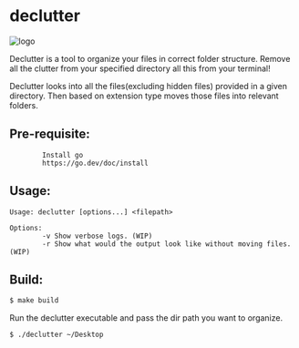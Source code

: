 # declutter

![logo](docs/resources/logo.png)

Declutter is a tool to organize your files in correct folder structure. 
Remove all the clutter from your specified directory all this from your terminal!

Declutter looks into all the files(excluding hidden files) provided in a given directory. Then based on extension type moves those files into relevant folders.

## Pre-requisite:
```
        Install go
        https://go.dev/doc/install
```
## Usage:

```
Usage: declutter [options...] <filepath>

Options: 
        -v Show verbose logs. (WIP)
        -r Show what would the output look like without moving files. (WIP)
```

## Build:

```bash
$ make build
```

Run the declutter executable and pass the dir path you want to organize.


```bash
$ ./declutter ~/Desktop
```
